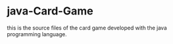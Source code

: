 # java-Card-Game
this is the source files of the card game developed with the java programming language.
